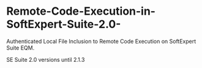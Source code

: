 # Remote-Code-Execution-in-SoftExpert-Suite-2.0-
Authenticated Local File Inclusion to Remote Code Execution on SoftExpert Suite EQM.

SE Suite 2.0 versions until 2.1.3 
